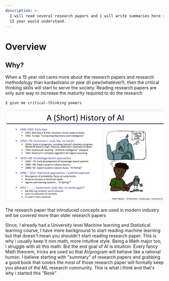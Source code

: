 ```yaml
---
description: >-
  I will read several research papers and i will write summaries here in a way a
  15 year would understand.
---
```


# Overview

## Why?

When a 15 year old cares more about the research papers and research methodology than kardashians or pew dii pew\(whatever!\), then the critical thinking skills will start to serve the society. Reading research papers are only sure way to increase the maturity required to do the research 



```
$ give me critical-thinking powers
```

![I will try to read research paper on this sequence ](.gitbook/assets/screen-shot-2018-12-31-at-9.15.38-pm.png)

The research paper that introduced concepts are used in modern industry will be covered more than older research papers

Since, I already had a University level Machine learning and Statistical learning course, I have more background to start reading machine learning but that doesn't mean you shouldn't start reading research paper. This is why i usually keep it non math, more intuitive style. Being a Math major too, I struggle with all this math. But the end goal of AI is intuition. Every fancy Math theorem, tricks are used so that AI/program will behave like a rational human. I believe starting with "summary" of research papers and grabbing a good book that covers the most of those research paper will formally keep you ahead of the ML research community. This is what i think and that's why i started this "Book"

